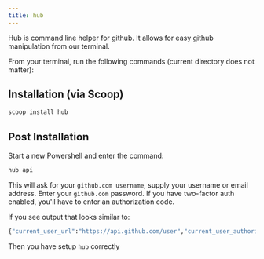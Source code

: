 ```yaml
---
title: hub
---
```


Hub is command line helper for github. It allows for easy github manipulation
from our terminal.

From your terminal, run the following commands (current directory does not
matter):

## Installation (via Scoop)

```sh
scoop install hub
```

## Post Installation

Start a new Powershell and enter the command:

```sh
hub api
```

This will ask for your `github.com username`, supply your username or email
address. Enter your `github.com` password. If you have two-factor auth enabled,
you'll have to enter an authorization code.

If you see output that looks similar to:

```sh
{"current_user_url":"https://api.github.com/user","current_user_authorizations_html_url":
```

Then you have setup `hub` correctly
